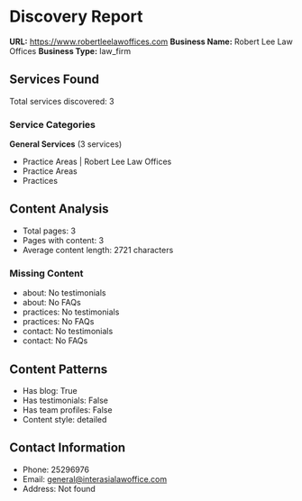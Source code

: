 # Discovery Report

**URL:** https://www.robertleelawoffices.com
**Business Name:** Robert Lee Law Offices
**Business Type:** law_firm

## Services Found
Total services discovered: 3

### Service Categories

**General Services** (3 services)
- Practice Areas | Robert Lee Law Offices
- Practice Areas
- Practices

## Content Analysis
- Total pages: 3
- Pages with content: 3
- Average content length: 2721 characters

### Missing Content
- about: No testimonials
- about: No FAQs
- practices: No testimonials
- practices: No FAQs
- contact: No testimonials
- contact: No FAQs

## Content Patterns
- Has blog: True
- Has testimonials: False
- Has team profiles: False
- Content style: detailed

## Contact Information
- Phone: 25296976
- Email: general@interasialawoffice.com
- Address: Not found